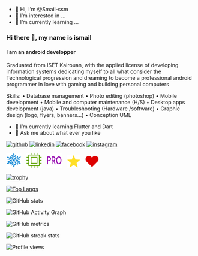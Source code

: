 - 👋 Hi, I’m @Smail-ssm
- 👀 I’m interested in ...
- 🌱 I’m currently learning ...
### Hi there 👋, my name is ismail
#### I am an android developper 
Graduated from ISET Kairouan, with the applied license of developing information systems dedicating myself to all what consider the Technological progression and dreaming to become a professional android programmer in love with gaming and building personal 
computers

Skills: • Database management • Photo editing (photoshop) • Mobile development • Mobile and computer maintenance (H/S) • Desktop apps development (java) • Troubleshooting (Hardware  /software) • Graphic design (logo, flyers,  banners…) • Conception UML

- 🌱 I’m currently learning Flutter and Dart 
- 💬 Ask me about what ever you like  


[<img src='https://cdn.jsdelivr.net/npm/simple-icons@3.0.1/icons/github.svg' alt='github' height='40'>](https://github.com/Smail-ssm)  [<img src='https://cdn.jsdelivr.net/npm/simple-icons@3.0.1/icons/linkedin.svg' alt='linkedin' height='40'>](https://www.linkedin.com/in/ismail-m-a2305b135/)  [<img src='https://cdn.jsdelivr.net/npm/simple-icons@3.0.1/icons/facebook.svg' alt='facebook' height='40'>](https://www.facebook.com/smailssm)  [<img src='https://cdn.jsdelivr.net/npm/simple-icons@3.0.1/icons/instagram.svg' alt='instagram' height='40'>](https://www.instagram.com/69_smail_/)  

<a href='https://archiveprogram.github.com/'><img src='https://raw.githubusercontent.com/acervenky/animated-github-badges/master/assets/acbadge.gif' width='40' height='40'></a> <a href='https://docs.github.com/en/developers'><img src='https://raw.githubusercontent.com/acervenky/animated-github-badges/master/assets/devbadge.gif' width='40' height='40'></a> <a href='https://github.com/pricing'><img src='https://raw.githubusercontent.com/acervenky/animated-github-badges/master/assets/pro.gif' width='40' height='40'></a> <a href='https://stars.github.com/'><img src='https://raw.githubusercontent.com/acervenky/animated-github-badges/master/assets/starbadge.gif' width='35' height='35'></a> <a href='https://docs.github.com/en/github/supporting-the-open-source-community-with-github-sponsors'><img src='https://raw.githubusercontent.com/acervenky/animated-github-badges/master/assets/sponsorbadge.gif' width='35' height='35'></a> 

[![trophy](https://github-profile-trophy.vercel.app/?username=Smail-ssm)](https://github.com/ryo-ma/github-profile-trophy)

[![Top Langs](https://github-readme-stats.vercel.app/api/top-langs/?username=Smail-ssm)](https://github.com/anuraghazra/github-readme-stats)

![GitHub stats](https://github-readme-stats.vercel.app/api?username=Smail-ssm&show_icons=true&count_private=true)  

![GitHub Activity Graph](https://activity-graph.herokuapp.com/graph?username=Smail-ssm)  

![GitHub metrics](https://metrics.lecoq.io/Smail-ssm)  

![GitHub streak stats](https://github-readme-streak-stats.herokuapp.com/?user=Smail-ssm)  

![Profile views](https://gpvc.arturio.dev/Smail-ssm)  
